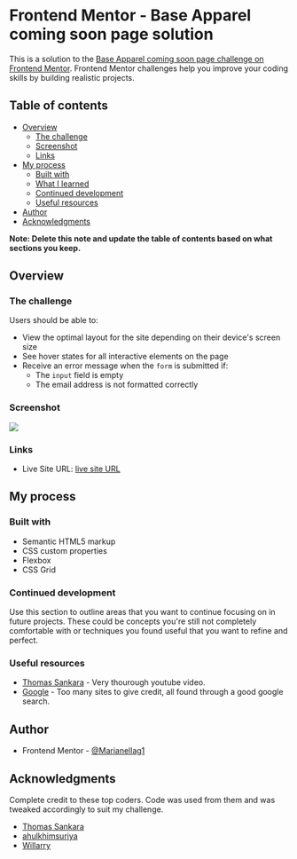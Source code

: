 # Frontend Mentor - Base Apparel coming soon page solution

This is a solution to the [Base Apparel coming soon page challenge on Frontend Mentor](https://www.frontendmentor.io/challenges/base-apparel-coming-soon-page-5d46b47f8db8a7063f9331a0). Frontend Mentor challenges help you improve your coding skills by building realistic projects. 

## Table of contents

- [Overview](#overview)
  - [The challenge](#the-challenge)
  - [Screenshot](#screenshot)
  - [Links](#links)
- [My process](#my-process)
  - [Built with](#built-with)
  - [What I learned](#what-i-learned)
  - [Continued development](#continued-development)
  - [Useful resources](#useful-resources)
- [Author](#author)
- [Acknowledgments](#acknowledgments)

**Note: Delete this note and update the table of contents based on what sections you keep.**

## Overview

### The challenge

Users should be able to:

- View the optimal layout for the site depending on their device's screen size
- See hover states for all interactive elements on the page
- Receive an error message when the `form` is submitted if:
  - The `input` field is empty
  - The email address is not formatted correctly

### Screenshot

![](./screenshot.jpg)

### Links

- Live Site URL: [live site URL](https://your-live-site-url.com)

## My process

### Built with

- Semantic HTML5 markup
- CSS custom properties
- Flexbox
- CSS Grid

### Continued development

Use this section to outline areas that you want to continue focusing on in future projects. These could be concepts you're still not completely comfortable with or techniques you found useful that you want to refine and perfect.

### Useful resources

- [Thomas Sankara](https://www.youtube.com/watch?v=09wN4Rp9EGk) - Very thourough youtube video.
- [Google](https://www.google.com) - Too many sites to give credit, all found through a good google search.

## Author

- Frontend Mentor - [@Marianellag1](https://www.frontendmentor.io/profile/Marianellag1)


## Acknowledgments

Complete credit to these top coders. Code was used from them and was tweaked accordingly to suit my challenge.
- [Thomas Sankara](https://github.com/SankThomas/base-apparel-yt) 
- [ahulkhimsuriya](https://github.com/rahulkhimsuriya/frontendmentor-base-apparel-coming-soon-page/tree/master) 
- [Willarry](https://github.com/Willarry/Frontend-mentor-challenges/tree/main/base-apparel-coming-soon-master) 
